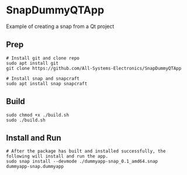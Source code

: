 # SnapDummyQTApp
Example of creating a snap from a Qt project
## Prep
```
# Install git and clone repo
sudo apt install git
git clone https://github.com/All-Systems-Electronics/SnapDummyQTApp

# Install snap and snapcraft
sudo apt install snap snapcraft
```
## Build
```
sudo chmod +x ./build.sh
sudo ./build.sh
```
## Install and Run
```
# After the package has built and installed successfully, the following will install and run the app.
sudo snap install --devmode ./dummyapp-snap_0.1_amd64.snap
dummyapp-snap.dummyapp
```
